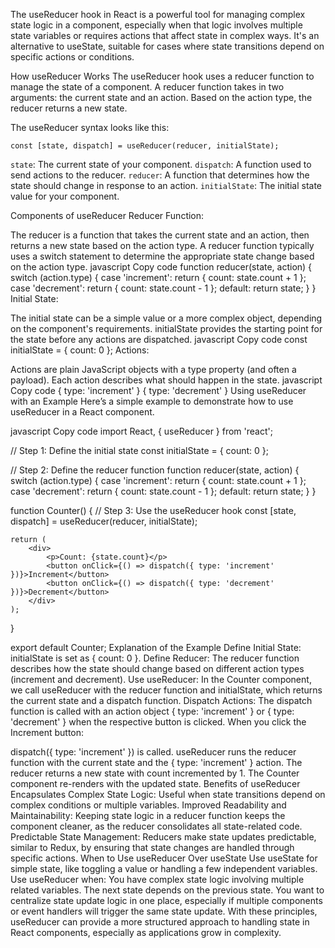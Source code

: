 The useReducer hook in React is a powerful tool for managing complex state logic in a component, especially when that logic involves multiple state variables or requires actions that affect state in complex ways. It's an alternative to useState, suitable for cases where state transitions depend on specific actions or conditions.

How useReducer Works
The useReducer hook uses a reducer function to manage the state of a component. A reducer function takes in two arguments: the current state and an action. Based on the action type, the reducer returns a new state.

The useReducer syntax looks like this:

```
const [state, dispatch] = useReducer(reducer, initialState);
```

`state`: The current state of your component.
`dispatch`: A function used to send actions to the reducer.
`reducer`: A function that determines how the state should change in response to an action.
`initialState`: The initial state value for your component.

Components of useReducer
Reducer Function:

The reducer is a function that takes the current state and an action, then returns a new state based on the action type.
A reducer function typically uses a switch statement to determine the appropriate state change based on the action type.
javascript
Copy code
function reducer(state, action) {
    switch (action.type) {
        case 'increment':
            return { count: state.count + 1 };
        case 'decrement':
            return { count: state.count - 1 };
        default:
            return state;
    }
}
Initial State:

The initial state can be a simple value or a more complex object, depending on the component's requirements.
initialState provides the starting point for the state before any actions are dispatched.
javascript
Copy code
const initialState = { count: 0 };
Actions:

Actions are plain JavaScript objects with a type property (and often a payload).
Each action describes what should happen in the state.
javascript
Copy code
{ type: 'increment' }
{ type: 'decrement' }
Using useReducer with an Example
Here’s a simple example to demonstrate how to use useReducer in a React component.

javascript
Copy code
import React, { useReducer } from 'react';

// Step 1: Define the initial state
const initialState = { count: 0 };

// Step 2: Define the reducer function
function reducer(state, action) {
    switch (action.type) {
        case 'increment':
            return { count: state.count + 1 };
        case 'decrement':
            return { count: state.count - 1 };
        default:
            return state;
    }
}

function Counter() {
    // Step 3: Use the useReducer hook
    const [state, dispatch] = useReducer(reducer, initialState);

    return (
        <div>
            <p>Count: {state.count}</p>
            <button onClick={() => dispatch({ type: 'increment' })}>Increment</button>
            <button onClick={() => dispatch({ type: 'decrement' })}>Decrement</button>
        </div>
    );
}

export default Counter;
Explanation of the Example
Define Initial State: initialState is set as { count: 0 }.
Define Reducer: The reducer function describes how the state should change based on different action types (increment and decrement).
Use useReducer: In the Counter component, we call useReducer with the reducer function and initialState, which returns the current state and a dispatch function.
Dispatch Actions: The dispatch function is called with an action object { type: 'increment' } or { type: 'decrement' } when the respective button is clicked.
When you click the Increment button:

dispatch({ type: 'increment' }) is called.
useReducer runs the reducer function with the current state and the { type: 'increment' } action.
The reducer returns a new state with count incremented by 1.
The Counter component re-renders with the updated state.
Benefits of useReducer
Encapsulates Complex State Logic: Useful when state transitions depend on complex conditions or multiple variables.
Improved Readability and Maintainability: Keeping state logic in a reducer function keeps the component cleaner, as the reducer consolidates all state-related code.
Predictable State Management: Reducers make state updates predictable, similar to Redux, by ensuring that state changes are handled through specific actions.
When to Use useReducer Over useState
Use useState for simple state, like toggling a value or handling a few independent variables.
Use useReducer when:
You have complex state logic involving multiple related variables.
The next state depends on the previous state.
You want to centralize state update logic in one place, especially if multiple components or event handlers will trigger the same state update.
With these principles, useReducer can provide a more structured approach to handling state in React components, especially as applications grow in complexity.






